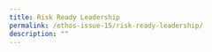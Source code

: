 ```yaml
---
title: Risk Ready Leadership
permalink: /ethos-issue-15/risk-ready-leadership/
description: ""
---
```

